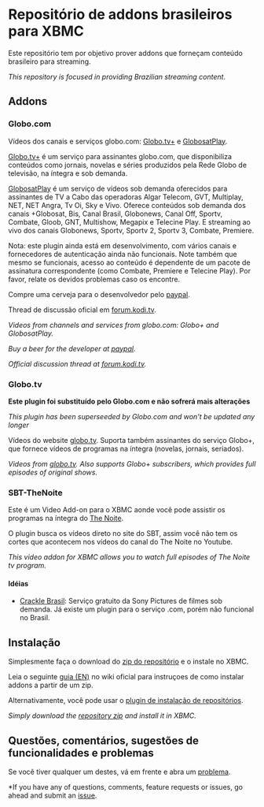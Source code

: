 Repositório de addons brasileiros para XBMC
================================

Este repositório tem por objetivo prover addons que forneçam conteúdo
brasileiro para streaming.

*This repository is focused in providing Brazilian streaming content.*

## Addons

### Globo.com

Vídeos dos canais e serviços globo.com: [Globo.tv+][globotvplus] e [GlobosatPlay][globoplay].

[Globo.tv+][globotvplus] é um serviço para assinantes globo.com, que disponibiliza
conteúdos como jornais, novelas e séries produzidos pela Rede Globo de
televisão, na íntegra e sob demanda.

[GlobosatPlay][globoplay] é um serviço de vídeos sob demanda oferecidos para assinantes
de TV a Cabo das operadoras Algar Telecom, GVT, Multiplay, NET, NET Angra, Tv
Oi, Sky e Vivo. Oferece conteúdos sob demanda dos canais +Globosat, Bis, Canal
Brasil, Globonews, Canal Off, Sportv, Combate, Gloob, GNT, Multishow, Megapix e
Telecine Play. E streaming ao vivo dos canais Globonews, Sportv, Sportv 2,
Sportv 3, Combate, Premiere.

Nota: este plugin ainda está em desenvolvimento, com vários canais e
fornecedores de autenticação ainda não funcionais. Note também que mesmo se
funcionais, acesso ao conteúdo é dependente de um pacote de assinatura
correspondente (como Combate, Premiere e Telecine Play). Por favor, relate os
devidos problemas caso os encontre.

Compre uma cerveja para o desenvolvedor pelo [paypal][paypalVitorHirota].

Thread de discussão oficial em [forum.kodi.tv][kodiGlobo].

*Videos from channels and services from globo.com: Globo+ and GlobosatPlay.*

*Buy a beer for the developer at [paypal][paypalVitorHirota].*

*Official discussion thread at [forum.kodi.tv][kodiGlobo].*

### Globo.tv

**Este plugin foi substituído pelo Globo.com e não sofrerá mais alterações**

*This plugin has been superseeded by Globo.com and won't be updated any longer*

Vídeos do website [globo.tv][globotv]. Suporta também assinantes do serviço Globo+,
que fornece vídeos de programas na íntegra (novelas, jornais, seriados).

*Videos from [globo.tv][globotv]. Also supports Globo+ subscribers, which provides
full episodes of original shows.*

### SBT-TheNoite

Este é um Video Add-on para o XBMC aonde você pode assistir os programas na
íntegra do [The Noite][thenoite].

O plugin busca os vídeos direto no site do SBT, assim você não tem os cortes
que acontecem nos vídeos do canal do The Noite no Youtube.

*This video addon for XBMC allows you to watch full episodes of The Noite
tv program.*

#### Idéias

* [Crackle Brasil](http://www.crackle.com.br/):
Serviço gratuito da Sony Pictures de filmes sob demanda. Já existe um plugin
para o serviço .com, porém não funcional no Brasil.

## Instalação

Simplesmente faça o download do [zip do repositório][repozip] e o instale no XBMC.

Leia o seguinte [guia (EN)][install] no wiki oficial para instruçoes de como
instalar addons a partir de um zip.

Alternativamente, você pode usar o [plugin de instalação de repositórios][repoinstallplugin].

*Simply download the [repository zip][repozip] and install it in XBMC.*

## Questões, comentários, sugestões de funcionalidades e problemas

Se você tiver qualquer um destes, vá em frente e abra um [problema][issues].

*If you have any of questions, comments, feature requests or issues, go ahead
and submit an [issue][issues].



[repozip]: https://bitbucket.org/vitorhirota/repository.brazilian.xbmc-addons/downloads/repository.brazilian.xbmc-addons-1.0.0.zip
[issues]: https://bitbucket.org/vitorhirota/repository.brazilian.xbmc-addons/issues
[install]: http://wiki.xbmc.org/index.php?title=Add-ons#How_to_install_from_zip
[repoinstallplugin]: http://passion-xbmc.org/addons/?Page=View&ID=plugin.program.repo.installer
[globotv]: http://globotv.globo.com
[globotvplus]: http://globotv.globo.com/mais/
[globoplay]: http://globosatplay.globo.com/
[paypalVitorHirota]: https://www.paypal.com/cgi-bin/webscr?cmd=_donations&business=C4DH8F642RYEG&lc=US&item_name=Vitor%20Hirota&currency_code=USD&bn=PP%2dDonationsBF%3abtn_donate_SM%2egif%3aNonHosted
[kodiGlobo]: http://forum.kodi.tv/showthread.php?tid=201846
[thenoite]: http://www.sbt.com.br/thenoite/
